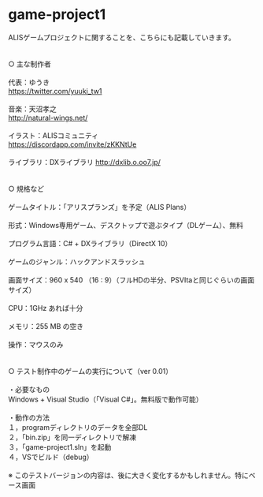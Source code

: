 # game-project1

ALISゲームプロジェクトに関することを、こちらにも記載していきます。<br>
<br>
<br>
○ 主な制作者<br>
<br>
代表：ゆうき<br>
https://twitter.com/yuuki_tw1<br>
<br>
音楽：天沼孝之<br>
http://natural-wings.net/<br>
<br>
イラスト：ALISコミュニティ<br>
https://discordapp.com/invite/zKKNtUe<br>
<br>
ライブラリ：DXライブラリ
http://dxlib.o.oo7.jp/<br>
<br>
<br>
○ 規格など<br>
<br>
ゲームタイトル：「アリスプランズ」を予定（ALIS Plans）<br>
<br>
形式：Windows専用ゲーム、デスクトップで遊ぶタイプ（DLゲーム）、無料<br>
<br>
プログラム言語：C# + DXライブラリ（DirectX 10）<br>
<br>
ゲームのジャンル：ハックアンドスラッシュ<br>
<br>
画面サイズ：960 x 540 （16 : 9）（フルHDの半分、PSVItaと同じぐらいの画面サイズ）<br>
<br>
CPU：1GHz あれば十分<br>
<br>
メモリ：255 MB の空き<br>
<br>
操作：マウスのみ<br>
<br>
<br>
○ テスト制作中のゲームの実行について（ver 0.01）<br>
<br>
・必要なもの<br>
Windows + Visual Studio（「Visual C#」。無料版で動作可能）<br>
<br>
・動作の方法<br>
１，programディレクトリのデータを全部DL<br>
２，「bin.zip」を同一ディレクトリで解凍<br>
３，「game-project1.sln」を起動<br>
４，VSでビルド（debug）<br>
<br>
※ このテストバージョンの内容は、後に大きく変化するかもしれません。特にベース画面<br>
<br>
<br>
